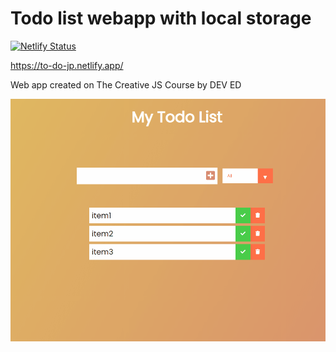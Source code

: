 # Todo list webapp with local storage
[![Netlify Status](https://api.netlify.com/api/v1/badges/2b699807-0540-4256-abaa-b9f615fdb3d0/deploy-status)](https://app.netlify.com/sites/to-do-jp/deploys)

https://to-do-jp.netlify.app/

Web app created on The Creative JS Course by DEV ED 


![Presentation GIF](https://github.com/JosePedroSilva/todoLocalStorage/blob/master//gif/todo.gif)
